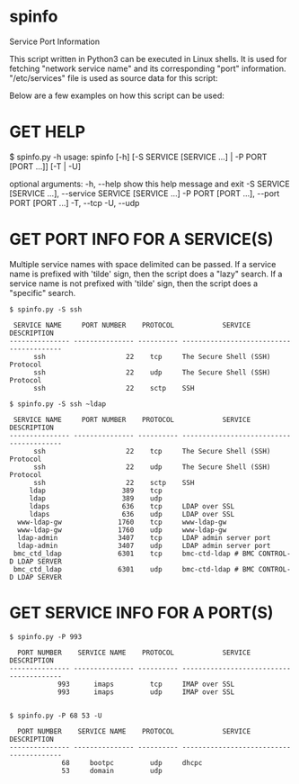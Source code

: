 # spinfo
Service Port Information

This script written in Python3 can be executed in Linux shells. It is used for fetching "network service name" 
and its corresponding "port" information. "/etc/services" file is used as source data for this script:

Below are a few examples on how this script can be used:

GET HELP
========
  $ spinfo.py -h
  usage: spinfo [-h] [-S SERVICE [SERVICE ...] | -P PORT [PORT ...]] [-T | -U]

  optional arguments:
    -h, --help            show this help message and exit
    -S SERVICE [SERVICE ...], --service SERVICE [SERVICE ...]
    -P PORT [PORT ...], --port PORT [PORT ...]
    -T, --tcp
    -U, --udp

GET PORT INFO FOR A SERVICE(S)
==============================
Multiple service names with space delimited can be passed.
If a service name is prefixed with 'tilde' sign, then the script does a "lazy" search. 
If a service name is not prefixed with 'tilde' sign, then the script does a "specific" search.

    $ spinfo.py -S ssh
    
     SERVICE NAME     PORT NUMBER    PROTOCOL            SERVICE DESCRIPTION           
    --------------- --------------- ---------- ----------------------------------------
          ssh                    22    tcp     The Secure Shell (SSH) Protocol         
          ssh                    22    udp     The Secure Shell (SSH) Protocol         
          ssh                    22    sctp    SSH 
          
    $ spinfo.py -S ssh ~ldap

     SERVICE NAME     PORT NUMBER    PROTOCOL            SERVICE DESCRIPTION           
    --------------- --------------- ---------- ----------------------------------------
          ssh                    22    tcp     The Secure Shell (SSH) Protocol         
          ssh                    22    udp     The Secure Shell (SSH) Protocol         
          ssh                    22    sctp    SSH                                     
         ldap                   389    tcp                                             
         ldap                   389    udp                                             
         ldaps                  636    tcp     LDAP over SSL                           
         ldaps                  636    udp     LDAP over SSL                           
      www-ldap-gw              1760    tcp     www-ldap-gw                             
      www-ldap-gw              1760    udp     www-ldap-gw                             
      ldap-admin               3407    tcp     LDAP admin server port                  
      ldap-admin               3407    udp     LDAP admin server port                  
     bmc_ctd_ldap              6301    tcp     bmc-ctd-ldap # BMC CONTROL-D LDAP SERVER
     bmc_ctd_ldap              6301    udp     bmc-ctd-ldap # BMC CONTROL-D LDAP SERVER
     
          
GET SERVICE INFO FOR A PORT(S)
==============================
    $ spinfo.py -P 993

      PORT NUMBER    SERVICE NAME    PROTOCOL            SERVICE DESCRIPTION           
    --------------- --------------- ---------- ----------------------------------------
                993      imaps         tcp     IMAP over SSL                           
                993      imaps         udp     IMAP over SSL  
                

    $ spinfo.py -P 68 53 -U

      PORT NUMBER    SERVICE NAME    PROTOCOL            SERVICE DESCRIPTION           
    --------------- --------------- ---------- ----------------------------------------
                 68     bootpc         udp     dhcpc                                   
                 53     domain         udp 

